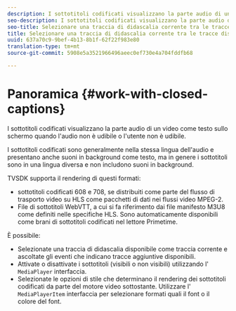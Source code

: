 ```yaml
---
description: I sottotitoli codificati visualizzano la parte audio di un video come testo sullo schermo quando l'audio non è udibile o l'utente non è udibile.
seo-description: I sottotitoli codificati visualizzano la parte audio di un video come testo sullo schermo quando l'audio non è udibile o l'utente non è udibile.
seo-title: Selezionare una traccia di didascalia corrente tra le tracce disponibili
title: Selezionare una traccia di didascalia corrente tra le tracce disponibili
uuid: 637a70c9-9bef-4b13-8b1f-62f22f983e80
translation-type: tm+mt
source-git-commit: 5908e5a3521966496aeec0ef730e4a704fddfb68

---
```



# Panoramica {#work-with-closed-captions}

I sottotitoli codificati visualizzano la parte audio di un video come testo sullo schermo quando l&#39;audio non è udibile o l&#39;utente non è udibile.

I sottotitoli codificati sono generalmente nella stessa lingua dell&#39;audio e presentano anche suoni in background come testo, ma in genere i sottotitoli sono in una lingua diversa e non includono suoni in background.

TVSDK supporta il rendering di questi formati:

* sottotitoli codificati 608 e 708, se distribuiti come parte del flusso di trasporto video su HLS come pacchetti di dati nei flussi video MPEG-2.
* File di sottotitoli WebVTT, a cui si fa riferimento dai file manifesto M3U8 come definiti nelle specifiche HLS. Sono automaticamente disponibili come brani di sottotitoli codificati nel lettore Primetime.

È possibile:

* Selezionate una traccia di didascalia disponibile come traccia corrente e ascoltate gli eventi che indicano tracce aggiuntive disponibili.
* Attivate o disattivate i sottotitoli (visibili o non visibili) utilizzando l&#39; `MediaPlayer` interfaccia.
* Selezionate le opzioni di stile che determinano il rendering dei sottotitoli codificati da parte del motore video sottostante. Utilizzare l&#39; `MediaPlayerItem` interfaccia per selezionare formati quali il font o il colore del font.
